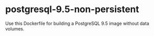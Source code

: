 # postgresql-9.5-non-persistent
Use this Dockerfile for building a PostgreSQL 9.5 image without data volumes.
